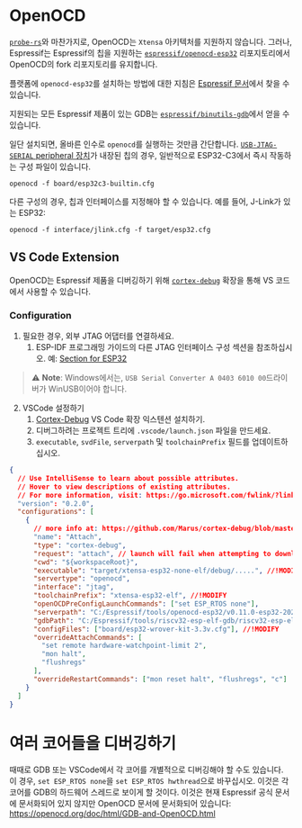 
# OpenOCD

[`probe-rs`][probe-rs]와 마찬가지로, OpenOCD는  `Xtensa` 아키텍처를 지원하지 않습니다. 그러나, Espressif는 Espressif의 칩을 지원하는  [`espressif/openocd-esp32`][espressif-openocd-esp32] 리포지토리에서 OpenOCD의 fork 리포지토리를 유지합니다.

플랫폼에  `openocd-esp32`를 설치하는 방법에 대한 지침은 [Espressif 문서][espressif-documentation]에서 찾을 수 있습니다.

지원되는 모든 Espressif 제품이 있는 GDB는  [`espressif/binutils-gdb`][binutils-repo]에서 얻을 수 있습니다.

일단 설치되면, 올바른 인수로  `openocd`를 실행하는 것만큼 간단합니다. [`USB-JTAG-SERIAL` peripheral 장치][usb-jtag-serial]가 내장된 칩의 경우, 일반적으로 ESP32-C3에서 즉시 작동하는 구성 파일이 있습니다.

```shell
openocd -f board/esp32c3-builtin.cfg
```

다른 구성의 경우, 칩과 인터페이스를 지정해야 할 수 있습니다. 예를 들어, J-Link가 있는 ESP32:

```shell
openocd -f interface/jlink.cfg -f target/esp32.cfg
```

[probe-rs]: ./probe-rs.md
[espressif-openocd-esp32]: https://github.com/espressif/openocd-esp32
[espressif-documentation]: https://docs.espressif.com/projects/esp-idf/en/latest/esp32c3/api-guides/jtag-debugging/index.html#setup-of-openocd
[binutils-repo]: https://github.com/espressif/binutils-gdb
[usb-jtag-serial]: index.md#usb-jtag-serial-peripheral

## VS Code Extension

OpenOCD는 Espressif 제품을 디버깅하기 위해  [`cortex-debug`][cortex-debug] 확장을 통해 VS 코드에서 사용할 수 있습니다.

[cortex-debug]: https://marketplace.visualstudio.com/items?itemName=marus25.cortex-debug

### Configuration

1. 필요한 경우, 외부 JTAG 어댑터를 연결하세요.
   1. ESP-IDF 프로그래밍 가이드의 다른 JTAG 인터페이스 구성 섹션을 참조하십시오. 예: [Section for ESP32][jtag-interfaces-esp32]
> ⚠️ **Note**: Windows에서는, `USB Serial Converter A 0403 6010 00`드라이버가 WinUSB이어야 합니다.
2. VSCode 설정하기
   1. [Cortex-Debug][cortex-debug]  VS Code 확장 익스텐션 설치하기.
   2. 디버그하려는 프로젝트 트리에  `.vscode/launch.json` 파일을 만드세요.
   3.  `executable`, `svdFile`, `serverpath` 및 `toolchainPrefix`  필드를 업데이트하십시오.

```json
{
  // Use IntelliSense to learn about possible attributes.
  // Hover to view descriptions of existing attributes.
  // For more information, visit: https://go.microsoft.com/fwlink/?linkid=830387
  "version": "0.2.0",
  "configurations": [
    {
      // more info at: https://github.com/Marus/cortex-debug/blob/master/package.json
      "name": "Attach",
      "type": "cortex-debug",
      "request": "attach", // launch will fail when attempting to download the app into the target
      "cwd": "${workspaceRoot}",
      "executable": "target/xtensa-esp32-none-elf/debug/.....", //!MODIFY
      "servertype": "openocd",
      "interface": "jtag",
      "toolchainPrefix": "xtensa-esp32-elf", //!MODIFY
      "openOCDPreConfigLaunchCommands": ["set ESP_RTOS none"],
      "serverpath": "C:/Espressif/tools/openocd-esp32/v0.11.0-esp32-20220411/openocd-esp32/bin/openocd.exe", //!MODIFY
      "gdbPath": "C:/Espressif/tools/riscv32-esp-elf-gdb/riscv32-esp-elf-gdb/bin/riscv32-esp-elf-gdb.exe", //!MODIFY
      "configFiles": ["board/esp32-wrover-kit-3.3v.cfg"], //!MODIFY
      "overrideAttachCommands": [
        "set remote hardware-watchpoint-limit 2",
        "mon halt",
        "flushregs"
      ],
      "overrideRestartCommands": ["mon reset halt", "flushregs", "c"]
    }
  ]
}
```

[jtag-interfaces-esp32]: https://docs.espressif.com/projects/esp-idf/en/latest/esp32/api-guides/jtag-debugging/configure-other-jtag.html

# 여러 코어들을 디버깅하기

때때로 GDB 또는 VSCode에서 각 코어를 개별적으로 디버깅해야 할 수도 있습니다. 이 경우, `set ESP_RTOS none`을  `set ESP_RTOS hwthread`으로 바꾸십시오. 이것은 각 코어를 GDB의 하드웨어 스레드로 보이게 할 것이다. 이것은 현재 Espressif 공식 문서에 문서화되어 있지 않지만 OpenOCD 문서에 문서화되어 있습니다: https://openocd.org/doc/html/GDB-and-OpenOCD.html
